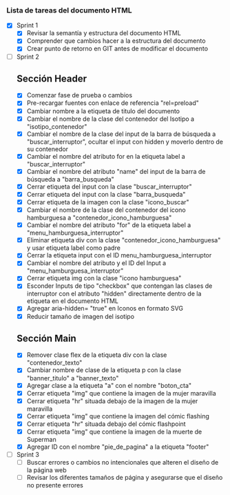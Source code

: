 ### Lista de tareas del documento HTML

- [x] Sprint 1
  - [x] Revisar la semantía y estructura del documento HTML
  - [x] Comprender que cambios hacer a la estructura del documento
  - [x] Crear punto de retorno en GIT antes de modificar el documento

- [ ] Sprint 2
	 ## Sección Header
  - [x] Comenzar fase de prueba o cambios
  - [x] Pre-recargar fuentes con enlace de referencia "rel=preload"
  - [x] Cambiar nombre a la etiqueta de titulo del documento
  - [x] Cambiar el nombre de la clase del contenedor del Isotipo a "isotipo_contenedor"
  - [x] Cambiar el nombre de la clase del input de la barra de búsqueda a "buscar_interruptor", ocultar el input con hidden y moverlo dentro de su contenedor
  - [x] Cambiar el nombre del atributo for en la etiqueta label a "buscar_interruptor"
  - [x] Cambiar el nombre del atributo "name" del input de la barra de búsqueda a "barra_busqueda"
  - [x] Cerrar etiqueta del input con la clase "buscar_interruptor"
  - [x] Cerrar etiqueta del input con la clase "barra_busqueda"
  - [x] Cerrar etiqueta de la imagen con la clase "icono_buscar"
  - [x] Cambiar el nombre de la clase del contenedor del icono hamburguesa a "contenedor_icono_hamburguesa"
  - [x] Cambiar el nombre del atributo "for" de la etiqueta label a "menu_hamburguesa_interruptor"
  - [x] Eliminar etiqueta div con la clase "contenedor_icono_hamburguesa" y usar etiqueta label como padre
  - [x] Cerrar la etiqueta input con el ID menu_hamburguesa_interruptor
  - [x] Cambiar el nombre del atributo y el ID del Input a "menu_hamburguesa_interruptor"
  - [x] Cerrar etiqueta img con la clase "icono hamburguesa"
  - [x] Esconder Inputs de tipo "checkbox" que contengan las clases de interruptor con el atributo "hidden" directamente dentro de la etiqueta en el documento HTML
  - [x] Agregar aria-hidden= "true" en Iconos en formato SVG
  - [x] Reducir tamaño de imagen del isotipo

   ## Sección Main
  - [x] Remover clase flex de la etiqueta div con la clase "contenedor_texto"
  - [x] Cambiar nombre de clase de la etiqueta p con la clase "banner_titulo" a "banner_texto"
  - [x] Agregar clase a la etiqueta "a" con el nombre "boton_cta"
  - [x] Cerrar etiqueta "img" que contiene la imagen de la mujer maravilla
  - [x] Cerrar etiqueta "hr" situada debajo de la imagen de la mujer maravilla
  - [x] Cerrar etiqueta "img" que contiene la imagen del cómic flashing
  - [x] Cerrar etiqueta "hr" situada debajo del cómic flashpoint
  - [x] Cerrar etiqueta "img" que contiene la imagen de la muerte de Superman
  - [x] Agregar ID con el nombre "pie_de_pagina" a la etiqueta "footer"

- [ ] Sprint 3
  - [ ] Buscar errores o cambios no intencionales que alteren el diseño de la página web
  - [ ] Revisar los diferentes tamaños de página y asegurarse que el diseño no presente errores